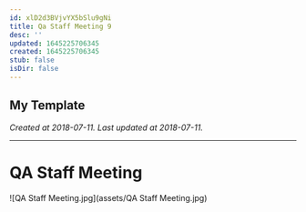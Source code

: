 ```yaml
---
id: xlD2d3BVjvYX5bSlu9gNi
title: Qa Staff Meeting 9
desc: ''
updated: 1645225706345
created: 1645225706345
stub: false
isDir: false
---
```

My Template
---

_Created at 2018-07-11._
_Last updated at 2018-07-11._




---

# QA Staff Meeting


![QA Staff Meeting.jpg](assets/QA Staff Meeting.jpg)

